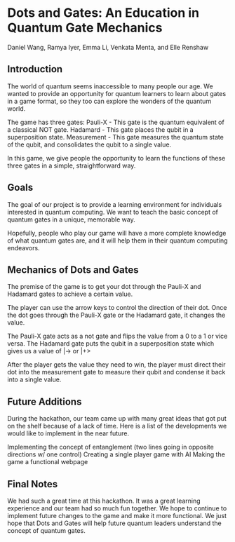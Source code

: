 # Dots and Gates: An Education in Quantum Gate Mechanics

Daniel Wang, Ramya Iyer, Emma Li, Venkata Menta, and Elle Renshaw

## Introduction
The world of quantum seems inaccessible to many people our age. We wanted to provide an opportunity for quantum learners to learn about gates in a game format, so they too can explore the wonders of the quantum world. 

The game has three gates: 
Pauli-X - This gate is the quantum equivalent of a classical NOT gate. 
Hadamard - This gate places the qubit in a superposition state. 
Measurement - This gate measures the quantum state of the qubit, and consolidates the qubit to a single value. 

In this game, we give people the opportunity to learn the functions of these three gates in a simple, straightforward way. 

## Goals 
The goal of our project is to provide a learning environment for individuals interested in quantum computing. We want to teach  the basic concept of quantum gates in a unique, memorable way. 

Hopefully, people who play our game will have a more complete knowledge of what quantum gates are, and it will help them in their quantum computing endeavors. 

## Mechanics of Dots and Gates
The premise of the game is to get your dot through the Pauli-X and Hadamard gates to achieve a certain value. 

The player can use the arrow keys to control the direction of their dot. Once the dot goes through the Pauli-X gate or the Hadamard gate, it changes the value. 

The Pauli-X gate acts as a not gate and flips the value from a 0 to a 1 or vice versa. 
The Hadamard gate puts the qubit in a superposition state which gives us a value of |-> or |+>

After the player gets the value they need to win, the player must direct their dot into the measurement gate to measure their qubit and condense it back into a single value. 

## Future Additions
During the hackathon, our team came up with many great ideas that got put on the shelf because of a lack of time. Here is a list of the developments we would like to implement in the near future. 


Implementing the concept of entanglement (two lines going in opposite directions w/ one control)
Creating a single player game with AI
Making the game a functional webpage

## Final Notes
We had such a great time at this hackathon. It was a great learning experience and our team had so much fun together. We hope to continue to implement future changes to the game and make it more functional. We just hope that Dots and Gates will help future quantum leaders understand the concept of quantum gates. 
